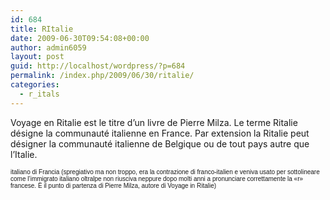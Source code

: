 ```yaml
---
id: 684
title: RItalie
date: 2009-06-30T09:54:08+00:00
author: admin6059
layout: post
guid: http://localhost/wordpress/?p=684
permalink: /index.php/2009/06/30/ritalie/
categories:
  - r_itals
---
```

Voyage en Ritalie est le titre d&#8217;un livre de Pierre Milza. Le terme Ritalie désigne la communauté italienne en France. Par extension la Ritalie peut désigner la communauté italienne de Belgique ou de tout pays autre que l&#8217;Italie.

 <span style="font-family: Verdana,Arial,Helvetica,sans-serif; font-size: x-small;">italiano di Francia (spregiativo ma non troppo, era la contrazione di franco-italien e veniva usato per sottolineare come l’immigrato italiano oltralpe non riusciva neppure dopo molti anni a pronunciare correttamente la «r» francese. È il punto di partenza di Pierre Milza, autore di Voyage in Ritalie) </span>